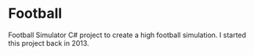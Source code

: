 # Football
Football Simulator
C# project to create a high football simulation.
I started this project back in 2013.
